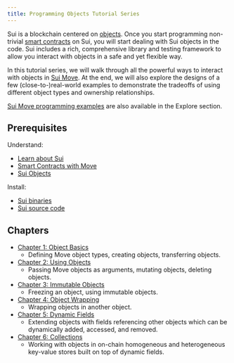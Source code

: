 ```yaml
---
title: Programming Objects Tutorial Series
---
```


Sui is a blockchain centered on [objects](../../learn/objects.md). Once you start programming non-trivial [smart contracts](../../build/move/index.md) on Sui, you will start dealing with Sui objects in the code. Sui includes a rich, comprehensive library and testing framework to allow you interact with objects in a safe and yet flexible way.

In this tutorial series, we will walk through all the powerful ways to interact with objects in [Sui Move](../../learn/sui-move-diffs.md). At the end, we will also explore the designs of a few (close-to-)real-world examples to demonstrate the tradeoffs of using different object types and ownership relationships.

[Sui Move programming examples](../explore/move-examples/index.md) are also available in the Explore section.

## Prerequisites

Understand:
- [Learn about Sui](../../learn/about-sui.md)
- [Smart Contracts with Move](../../build/move/index.md)
- [Sui Objects](../../learn/objects.md)

Install:
- [Sui binaries](../install.md#binaries)
- [Sui source code](../install.md#source-code)

## Chapters

- [Chapter 1: Object Basics](../../build/programming-with-objects/ch1-object-basics.md)
  - Defining Move object types, creating objects, transferring objects.
- [Chapter 2: Using Objects](../../build/programming-with-objects/ch2-using-objects.md)
  - Passing Move objects as arguments, mutating objects, deleting objects.
- [Chapter 3: Immutable Objects](../../build//programming-with-objects/ch3-immutable-objects.md)
  - Freezing an object, using immutable objects.
- [Chapter 4: Object Wrapping](../../build/programming-with-objects/ch4-object-wrapping.md)
  - Wrapping objects in another object.
- [Chapter 5: Dynamic Fields](../../build/programming-with-objects/ch5-dynamic-fields.md)
  - Extending objects with fields referencing other objects which can be dynamically added, accessed, and removed.
- [Chapter 6: Collections](../../build/programming-with-objects/ch6-collections.md)
  - Working with objects in on-chain homogeneous and heterogeneous key-value stores built on top of dynamic fields.
